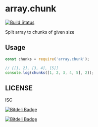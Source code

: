 # array.chunk
[![Build Status](https://travis-ci.org/zhiyelee/array.chunk.svg)](https://travis-ci.org/zhiyelee/array.chunk)

Split array to chunks of given size

## Usage

```js
const chunks = require('array.chunk');

// [[1, 2], [3, 4], [5]]
console.log(chunks([1, 2, 3, 4, 5], 2));
```

## LICENSE
ISC


[![Bitdeli Badge](https://d2weczhvl823v0.cloudfront.net/zhiyelee/array.chunk/trend.png)](https://bitdeli.com/free "Bitdeli Badge")



[![Bitdeli Badge](https://d2weczhvl823v0.cloudfront.net/zhiyelee/array.chunk/trend.png)](https://bitdeli.com/free "Bitdeli Badge")

